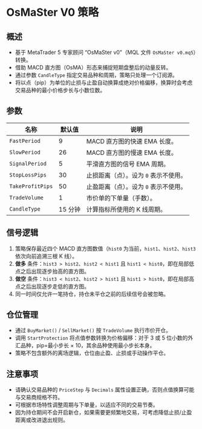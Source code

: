 # OsMaSter V0 策略

## 概述
- 基于 MetaTrader 5 专家顾问 “OsMaSter v0”（MQL 文件 `OsMaSter v0.mq5`）转换。
- 借助 MACD 直方图（OsMA）形态来捕捉短期盘整后的动量反转。
- 通过参数 `CandleType` 指定交易品种和周期，策略只处理一个订阅源。
- 将以点（pip）为单位的止损与止盈自动换算成绝对价格偏移，换算时会考虑交易品种的最小价格步长与小数位数。

## 参数
| 名称 | 默认值 | 说明 |
| --- | --- | --- |
| `FastPeriod` | 9 | MACD 直方图的快速 EMA 长度。 |
| `SlowPeriod` | 26 | MACD 直方图的慢速 EMA 长度。 |
| `SignalPeriod` | 5 | 平滑直方图的信号 EMA 周期。 |
| `StopLossPips` | 30 | 止损距离（点）。设为 `0` 表示不使用。 |
| `TakeProfitPips` | 50 | 止盈距离（点）。设为 `0` 表示不使用。 |
| `TradeVolume` | 1 | 市价单的下单量（手数）。 |
| `CandleType` | 15 分钟 | 计算指标所使用的 K 线周期。 |

## 信号逻辑
1. 策略保存最近四个 MACD 直方图数值（`hist0` 为当前，`hist1`、`hist2`、`hist3` 依次向前追溯三根 K 线）。
2. **做多** 条件：`hist3 > hist2`、`hist2 < hist1` 且 `hist1 < hist0`，即在局部低点之后出现逐步抬高的直方图。
3. **做空** 条件：`hist3 < hist2`、`hist2 > hist1` 且 `hist1 > hist0`，即在局部高点之后出现逐步走低的直方图。
4. 同一时间仅允许一笔持仓，持仓未平仓之前的后续信号会被忽略。

## 仓位管理
- 通过 `BuyMarket()` / `SellMarket()` 按 `TradeVolume` 执行市价开仓。
- 调用 `StartProtection` 将点值参数转换为价格偏移：对于 3 或 5 位小数的外汇品种，pip=最小步长 × 10，其余品种使用最小步长本身。
- 策略不包含额外的离场逻辑，仓位由止盈、止损或手动操作平仓。

## 注意事项
- 请确认交易品种的 `PriceStep` 与 `Decimals` 属性设置正确，否则点值换算可能与交易商规格不符。
- 可根据市场特性调整周期与下单量，以适应不同的交易节奏。
- 因为持仓期间不会开启新仓，如果需要更频繁地交易，可考虑降低止损/止盈距离或改进退出规则。
